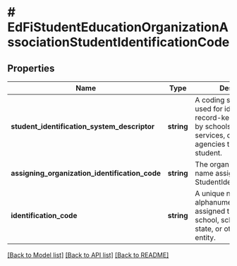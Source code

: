 # # EdFiStudentEducationOrganizationAssociationStudentIdentificationCode

## Properties

Name | Type | Description | Notes
------------ | ------------- | ------------- | -------------
**student_identification_system_descriptor** | **string** | A coding scheme that is used for identification and record-keeping purposes by schools, social services, or other agencies to refer to a student. |
**assigning_organization_identification_code** | **string** | The organization code or name assigning the StudentIdentificationCode. |
**identification_code** | **string** | A unique number or alphanumeric code assigned to a student by a school, school system, a state, or other agency or entity. |

[[Back to Model list]](../../README.md#models) [[Back to API list]](../../README.md#endpoints) [[Back to README]](../../README.md)
